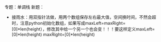专题：单调栈
新题：
- 接雨水：用双指针法做，用两个数组保存左右最大值，空间换时间，不然会超时，注意python初始化数组，如果写成maxLeft=maxRight=\[0]\*len(height），修改其中给一个另一个也会变！！！要这样定义maxLeft=\[0]\*len(height) maxRight=\[0]\*len(height)